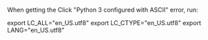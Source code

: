 When getting the Click "Python 3 configured with ASCII" error, run:

export LC_ALL="en_US.utf8"
export LC_CTYPE="en_US.utf8"
export LANG="en_US.utf8"